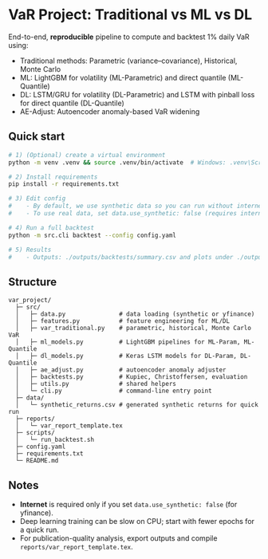 # VaR Project: Traditional vs ML vs DL



End-to-end, **reproducible** pipeline to compute and backtest 1% daily VaR using:
- Traditional methods: Parametric (variance–covariance), Historical, Monte Carlo
- ML: LightGBM for volatility (ML-Parametric) and direct quantile (ML-Quantile)
- DL: LSTM/GRU for volatility (DL-Parametric) and LSTM with pinball loss for direct quantile (DL-Quantile)
- AE-Adjust: Autoencoder anomaly-based VaR widening

## Quick start

```bash
# 1) (Optional) create a virtual environment
python -m venv .venv && source .venv/bin/activate  # Windows: .venv\Scripts\activate

# 2) Install requirements
pip install -r requirements.txt

# 3) Edit config
#    - By default, we use synthetic data so you can run without internet.
#    - To use real data, set data.use_synthetic: false (requires internet for yfinance).

# 4) Run a full backtest
python -m src.cli backtest --config config.yaml

# 5) Results
#    - Outputs: ./outputs/backtests/summary.csv and plots under ./outputs/plots
```

## Structure

```
var_project/
  ├─ src/
  │   ├─ data.py               # data loading (synthetic or yfinance)
  │   ├─ features.py           # feature engineering for ML/DL
  │   ├─ var_traditional.py    # parametric, historical, Monte Carlo VaR
  │   ├─ ml_models.py          # LightGBM pipelines for ML-Param, ML-Quantile
  │   ├─ dl_models.py          # Keras LSTM models for DL-Param, DL-Quantile
  │   ├─ ae_adjust.py          # autoencoder anomaly adjuster
  │   ├─ backtests.py          # Kupiec, Christoffersen, evaluation
  │   ├─ utils.py              # shared helpers
  │   └─ cli.py                # command-line entry point
  ├─ data/
  │   └─ synthetic_returns.csv # generated synthetic returns for quick run
  ├─ reports/
  │   └─ var_report_template.tex
  ├─ scripts/
  │   └─ run_backtest.sh
  ├─ config.yaml
  ├─ requirements.txt
  └─ README.md
```

## Notes

- **Internet** is required only if you set `data.use_synthetic: false` (for yfinance).
- Deep learning training can be slow on CPU; start with fewer epochs for a quick run.
- For publication-quality analysis, export outputs and compile `reports/var_report_template.tex`.
